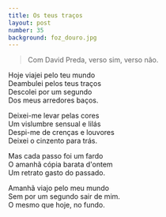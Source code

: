 ```yaml
---
title: Os teus traços
layout: post
number: 35
background: foz_douro.jpg
---
```


> Com David Preda, verso sim, verso não.

Hoje viajei pelo teu mundo  
Deambulei pelos teus traços  
Descolei por um segundo  
Dos meus arredores baços.  

Deixei-me levar pelas cores  
Um vislumbre sensual e lilás  
Despi-me de crenças e louvores  
Deixei o cinzento para trás.  

Mas cada passo foi um fardo  
O amanhã cópia barata d'ontem  
Um retrato gasto do passado.  

Amanhã viajo pelo meu mundo  
Sem por um segundo sair de mim.  
O mesmo que hoje, no fundo.  